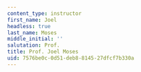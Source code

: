```yaml
---
content_type: instructor
first_name: Joel
headless: true
last_name: Moses
middle_initial: ''
salutation: Prof.
title: Prof. Joel Moses
uid: 7576be0c-0d51-deb8-8145-27dfcf7b330a
---
```

